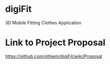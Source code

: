 # digiFit
3D Mobile Fitting Clothes Application 

# Link to Project Proposal
https://github.com/othiem/digiFit/wiki/Proposal
